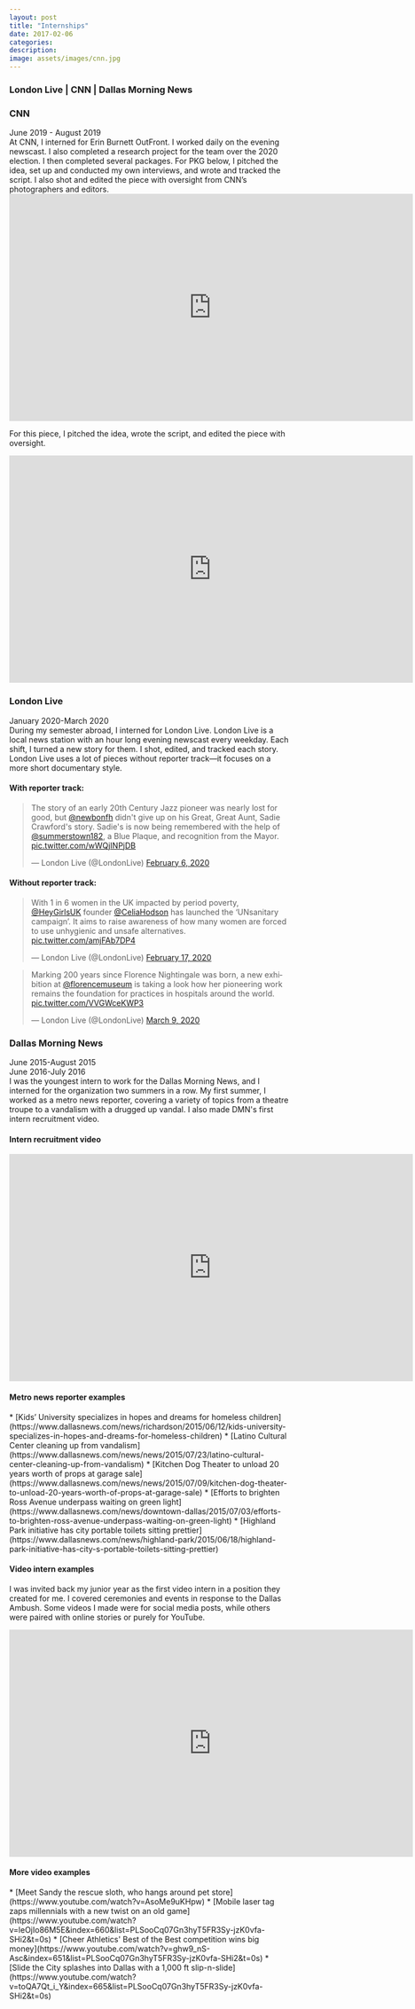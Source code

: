 ```yaml
---
layout: post
title: "Internships"
date: 2017-02-06
categories:
description:
image: assets/images/cnn.jpg
---
```

<h3>London Live | CNN | Dallas Morning News</h3>
<h4>       </h4>
<h4>       </h4>
<div>
</div>
<h3>CNN</h3>
June 2019  - August 2019
<div>
</div>
At CNN, I interned for Erin Burnett OutFront. I worked daily on the evening newscast. I also completed a research project for the team over the 2020 election. I then completed several packages. For PKG below, I pitched the idea, set up and conducted my own interviews, and wrote and tracked the script. I also shot and edited the piece with oversight from CNN’s photographers and editors.

<iframe width="728" height="410" src="https://www.youtube.com/embed/9Iz6lXwBtU4" frameborder="0" allow="accelerometer; autoplay; encrypted-media; gyroscope; picture-in-picture" allowfullscreen></iframe>

For this piece, I pitched the idea, wrote the script, and edited the piece with oversight.

<iframe width="728" height="410" src="https://www.youtube.com/embed/_unsA0iq_c8" frameborder="0" allow="accelerometer; autoplay; encrypted-media; gyroscope; picture-in-picture" allowfullscreen></iframe>

<h3>London Live</h3>
January 2020-March 2020
<div>
</div>
During my semester abroad, I interned for London Live. London Live is a local news station with an hour long evening newscast every weekday. Each shift, I turned a new story for them. I shot, edited, and tracked each story. London Live uses a lot of pieces without reporter track—it focuses on a more short documentary style.
<div>
</div>
<h4>With reporter track:</h4>
<blockquote class="twitter-tweet"><p lang="en" dir="ltr">The story of an early 20th Century Jazz pioneer was nearly lost for good, but <a href="https://twitter.com/newbonfh?ref_src=twsrc%5Etfw">@newbonfh</a> didn&#39;t give up on his Great, Great Aunt, Sadie Crawford&#39;s story. Sadie&#39;s is now being remembered with the help of <a href="https://twitter.com/summerstown182?ref_src=twsrc%5Etfw">@summerstown182</a>, a Blue Plaque, and recognition from the Mayor. <a href="https://t.co/wWQjINPjDB">pic.twitter.com/wWQjINPjDB</a></p>&mdash; London Live (@LondonLive) <a href="https://twitter.com/LondonLive/status/1225484300201578497?ref_src=twsrc%5Etfw">February 6, 2020</a></blockquote> <script async src="https://platform.twitter.com/widgets.js" charset="utf-8"></script>
<div>
</div>
<h4>Without reporter track:</h4>
<blockquote class="twitter-tweet"><p lang="en" dir="ltr">With 1 in 6 women in the UK impacted by period poverty, <a href="https://twitter.com/HeyGirlsUK?ref_src=twsrc%5Etfw">@HeyGirlsUK</a> founder <a href="https://twitter.com/CeliaHodson?ref_src=twsrc%5Etfw">@CeliaHodson</a> has launched the ‘UNsanitary campaign’. It aims to raise awareness of how many women are forced to use unhygienic and unsafe alternatives. <a href="https://t.co/amjFAb7DP4">pic.twitter.com/amjFAb7DP4</a></p>&mdash; London Live (@LondonLive) <a href="https://twitter.com/LondonLive/status/1229468050186833920?ref_src=twsrc%5Etfw">February 17, 2020</a></blockquote> <script async src="https://platform.twitter.com/widgets.js" charset="utf-8"></script>

<blockquote class="twitter-tweet"><p lang="en" dir="ltr">Marking 200 years since Florence Nightingale was born, a new exhibition at <a href="https://twitter.com/florencemuseum?ref_src=twsrc%5Etfw">@florencemuseum</a> is taking a look how her pioneering work remains the foundation for practices in hospitals around the world. <a href="https://t.co/VVGWceKWP3">pic.twitter.com/VVGWceKWP3</a></p>&mdash; London Live (@LondonLive) <a href="https://twitter.com/LondonLive/status/1237081466892210176?ref_src=twsrc%5Etfw">March 9, 2020</a></blockquote> <script async src="https://platform.twitter.com/widgets.js" charset="utf-8"></script>
<div>
</div>
<div>
</div>
<h3>Dallas Morning News</h3>
June 2015-August 2015
<div>
</div>
June 2016-July 2016
<div>
</div>
I was the youngest intern to work for the Dallas Morning News, and I interned for the organization two summers in a row. My first summer, I worked as a metro news reporter, covering a variety of topics from a theatre troupe to a vandalism with a drugged up vandal. I also made DMN's first intern recruitment video.
<div>
</div>

<h4>Intern recruitment video</h4>
<iframe width="728" height="410" src="https://www.youtube.com/embed/HQjhobrk-hE" frameborder="0" allow="accelerometer; autoplay; encrypted-media; gyroscope; picture-in-picture" allowfullscreen></iframe>

<h4>Metro news reporter examples</h4>
* [Kids’ University specializes in hopes and dreams for homeless children](https://www.dallasnews.com/news/richardson/2015/06/12/kids-university-specializes-in-hopes-and-dreams-for-homeless-children)
* [Latino Cultural Center cleaning up from vandalism](https://www.dallasnews.com/news/news/2015/07/23/latino-cultural-center-cleaning-up-from-vandalism)
* [Kitchen Dog Theater to unload 20 years worth of props at garage sale](https://www.dallasnews.com/news/news/2015/07/09/kitchen-dog-theater-to-unload-20-years-worth-of-props-at-garage-sale)
* [Efforts to brighten Ross Avenue underpass waiting on green light](https://www.dallasnews.com/news/downtown-dallas/2015/07/03/efforts-to-brighten-ross-avenue-underpass-waiting-on-green-light)
* [Highland Park initiative has city portable toilets sitting prettier](https://www.dallasnews.com/news/highland-park/2015/06/18/highland-park-initiative-has-city-s-portable-toilets-sitting-prettier)
<h4>Video intern examples</h4>
<div>
</div>

I was invited back my junior year as the first video intern in a position they created for me. I covered ceremonies and events in response to the Dallas Ambush. Some videos I made were for social media posts, while others were paired with online stories or purely for YouTube.
<div>
</div>

<iframe width="728" height="410" src="https://www.youtube.com/embed/xfgEZlCdGUg" frameborder="0" allow="accelerometer; autoplay; encrypted-media; gyroscope; picture-in-picture" allowfullscreen></iframe>

<h4>More video examples</h4>
* [Meet Sandy the rescue sloth, who hangs around pet store](https://www.youtube.com/watch?v=AsoMe9uKHpw)
* [Mobile laser tag zaps millennials with a new twist on an old game](https://www.youtube.com/watch?v=leOjIo86M5E&index=660&list=PLSooCq07Gn3hyT5FR3Sy-jzK0vfa-SHi2&t=0s)
* [Cheer Athletics' Best of the Best competition wins big money](https://www.youtube.com/watch?v=ghw9_nS-Asc&index=651&list=PLSooCq07Gn3hyT5FR3Sy-jzK0vfa-SHi2&t=0s)
* [Slide the City splashes into Dallas with a 1,000 ft slip-n-slide](https://www.youtube.com/watch?v=toQA7Qt_i_Y&index=665&list=PLSooCq07Gn3hyT5FR3Sy-jzK0vfa-SHi2&t=0s)
